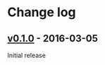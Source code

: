 # Change log

## [v0.1.0] - 2016-03-05

Initial release

[v0.1.0]: https://github.com/peter-murach/tty-color-cli/compare/v0.1.0
